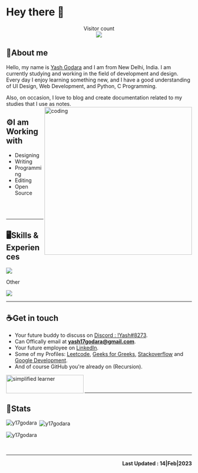 # Hey there :wave:

<p align="center"> 
  Visitor count<br>
  <img src="https://profile-counter.glitch.me/y17godara/count.svg" />
</p>


## 🔖About me
Hello, my name is [Yash Godara](https://github.com/y17godara) and I am from New Delhi, India. I am currently studying and working in the field of development and design. Every day I enjoy learning something new, and I have a good understanding of UI Design, Web Development, and Python, C Programming. 

Also, on occasion, I love to blog and create documentation related to my studies that I use as notes.
<img align="right" alt="coding" width="400" src="image.gif">


## ⚙️I am Working with
- Designing
- Writing
- Programming
- Editing
- Open Source

<br><br><hr>

## 🖥️Skills & Experiences
<p align="left">
  <a href="https://skillicons.dev">
    <img src="https://skillicons.dev/icons?i=python,c,html,css,js,java,figma,git,github,vscode,powershell,stackoverflow" />
  </a>
  <p>Other</p>
    <a href="https://skillicons.dev">
    <img src="https://skillicons.dev/icons?i=mysql,blender," />
  </a>
</p>

<hr>

## ☕Get in touch
- Your future buddy to discuss on [Discord : !Yash#8273](https://discord.com/).
- Can Offically email at **yash17godara@gmail.com**.
- Your future employee on [LinkedIn](https://www.linkedin.com/in/yash-godara-a91442246/).
- Some of my Profiles: [Leetcode](https://leetcode.com/y17godara/), [Geeks for Greeks](https://auth.geeksforgeeks.org/user/yashgodara), [Stackoverflow](https://stackoverflow.com/users/17114824/yashgodara) and [Google Development](https://g.dev/YashGodara).
- And of course GitHub you're already on (Recursion).
<p><a href="https://www.buymeacoffee.com/yashgodaa"> <img align="left" src="https://cdn.buymeacoffee.com/buttons/v2/default-yellow.png" height="50" width="210" alt="simplified learner" /></a></p>

<br><br><hr>

## 🔎Stats
<p><img align="left" src="https://github-readme-stats.vercel.app/api/top-langs?username=y17godara&show_icons=true&locale=en&layout=compact&theme=tokyonight" alt="y17godara" /></p>
<p>&nbsp;<img align="center" src="https://github-readme-stats.vercel.app/api?username=y17godara&show_icons=true&locale=en&theme=tokyonight" alt="y17godara" /></p>
<p><img align="center" src="https://github-readme-streak-stats.herokuapp.com/?user=y17godara&&theme=tokyonight" alt="y17godara" /></p>

<br><hr>

<p align="right"><b>Last Updated : 14|Feb|2023</b></p>
